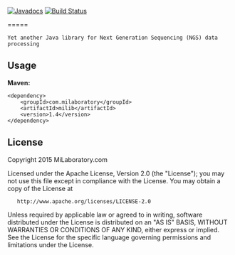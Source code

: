 [![Javadocs](http://www.javadoc.io/badge/com.milaboratory/milib.svg)](http://www.javadoc.io/doc/com.milaboratory/milib) [![Build Status](https://travis-ci.org/milaboratory/milib.png?branch=develop)](https://travis-ci.org/milaboratory/milib)

=====

    Yet another Java library for Next Generation Sequencing (NGS) data processing
    
## Usage

**Maven:**
```
<dependency>
    <groupId>com.milaboratory</groupId>
    <artifactId>milib</artifactId>
    <version>1.4</version>
</dependency>
```

## License

   Copyright 2015 MiLaboratory.com

   Licensed under the Apache License, Version 2.0 (the "License");
   you may not use this file except in compliance with the License.
   You may obtain a copy of the License at

       http://www.apache.org/licenses/LICENSE-2.0

   Unless required by applicable law or agreed to in writing, software
   distributed under the License is distributed on an "AS IS" BASIS,
   WITHOUT WARRANTIES OR CONDITIONS OF ANY KIND, either express or implied.
   See the License for the specific language governing permissions and
   limitations under the License.
